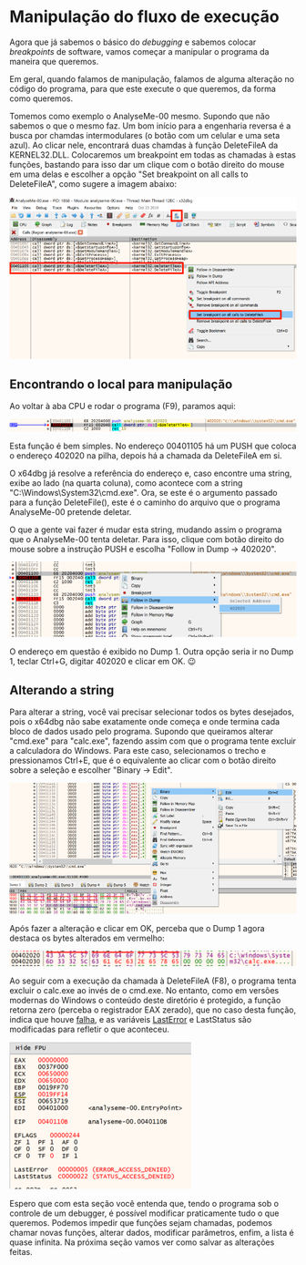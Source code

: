 # Manipulação do fluxo de execução

Agora que já sabemos o básico do *debugging* e sabemos colocar *breakpoints* de software, vamos começar a manipular o programa da maneira que queremos.

Em geral, quando falamos de manipulação, falamos de alguma alteração no código do programa, para que este execute o que queremos, da forma como queremos.

Tomemos como exemplo o AnalyseMe-00 mesmo. Supondo que não sabemos o que o mesmo faz. Um bom início para a engenharia reversa é a busca por chamdas intermodulares (o botão com um celular e uma seta azul). Ao clicar nele, encontrará duas chamdas à função DeleteFileA da KERNEL32.DLL. Colocaremos um breakpoint em todas as chamadas à estas funções, bastando para isso dar um clique com o botão direito do mouse em uma delas e escolher a opção "Set breakpoint on all calls to DeleteFileA", como sugere a imagem abaixo:

![Chamadas intermodulares](../.gitbook/assets/manipulacao_intermodular_calls.png)

## Encontrando o local para manipulação

Ao voltar à aba CPU e rodar o programa (F9), paramos aqui:

![Função que chama a DeleteFileA](../.gitbook/assets/manipulacao_deletefilea.png)

Esta função é bem simples. No endereço 00401105 há um PUSH que coloca o endereço 402020 na pilha, depois há a chamada da DeleteFileA em si.

O x64dbg já resolve a referência do endereço e, caso encontre uma string, exibe ao lado (na quarta coluna), como acontece com a string "C:\Windows\System32\cmd.exe". Ora, se este é o argumento passado para a função DeleteFile(), este é o caminho do arquivo que o programa AnalyseMe-00 pretende deletar.

O que a gente vai fazer é mudar esta string, mudando assim o programa que o AnalyseMe-00 tenta deletar. Para isso, clique com botão direito do mouse sobre a instrução PUSH e escolha "Follow in Dump -> 402020".

![Seguindo o endereço da string no Dump](../.gitbook/assets/manipulacao_follow_in_dump.png)

O endereço em questão é exibido no Dump 1. Outra opção seria ir no Dump 1, teclar Ctrl+G, digitar 402020 e clicar em OK. 😉

## Alterando a string

Para alterar a string, você vai precisar selecionar todos os bytes desejados, pois o x64dbg não sabe exatamente onde começa e onde termina cada bloco de dados usado pelo programa. Supondo que queiramos alterar "cmd.exe" para "calc.exe", fazendo assim com que o programa tente excluir a calculadora do Windows. Para este caso, selecionamos o trecho e pressionamos Ctrl+E, que é o equivalente ao clicar com o botão direito sobre a seleção e escolher "Binary -> Edit".

![Editando os bytes da string string](../.gitbook/assets/manipulacao_edit_string.png)

Após fazer a alteração e clicar em OK, perceba que o Dump 1 agora destaca os bytes alterados em vermelho:

![Bytes alterados exibidos em vermelho no Dump](../.gitbook/assets/manipulacao_dump_alterado.png)

Ao seguir com a execução da chamada à DeleteFileA (F8), o programa tenta excluir o calc.exe ao invés de o cmd.exe. No entanto, como em versões modernas do Windows o conteúdo deste diretório é protegido, a função retorna zero (perceba o registrador EAX zerado), que no caso desta função, indica que houve [falha](https://docs.microsoft.com/en-us/windows/win32/api/fileapi/nf-fileapi-deletefilea#return-value), e as variáveis [LastError](https://docs.microsoft.com/en-us/windows/win32/debug/last-error-code) e LastStatus são modificadas para refletir o que aconteceu.

![Retorno zero em EAX e variáveis LastError e LastStatus em vermelho](../.gitbook/assets/manipulacao_lasterror.png)

Espero que com esta seção você entenda que, tendo o programa sob o controle de um debugger, é possível modificar praticamente tudo o que queremos. Podemos impedir que funções sejam chamadas, podemos chamar novas funções, alterar dados, modificar parâmetros, enfim, a lista é quase infinita. Na próxima seção vamos ver como salvar as alterações feitas.
